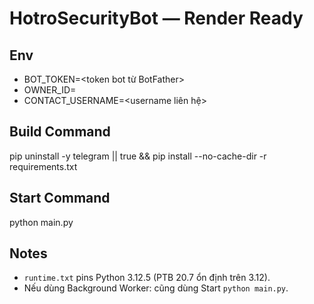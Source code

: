 
# HotroSecurityBot — Render Ready

## Env
- BOT_TOKEN=<token bot từ BotFather>
- OWNER_ID=<telegram user id>
- CONTACT_USERNAME=<username liên hệ>

## Build Command
pip uninstall -y telegram || true && pip install --no-cache-dir -r requirements.txt

## Start Command
python main.py

## Notes
- `runtime.txt` pins Python 3.12.5 (PTB 20.7 ổn định trên 3.12).
- Nếu dùng Background Worker: cũng dùng Start `python main.py`.
